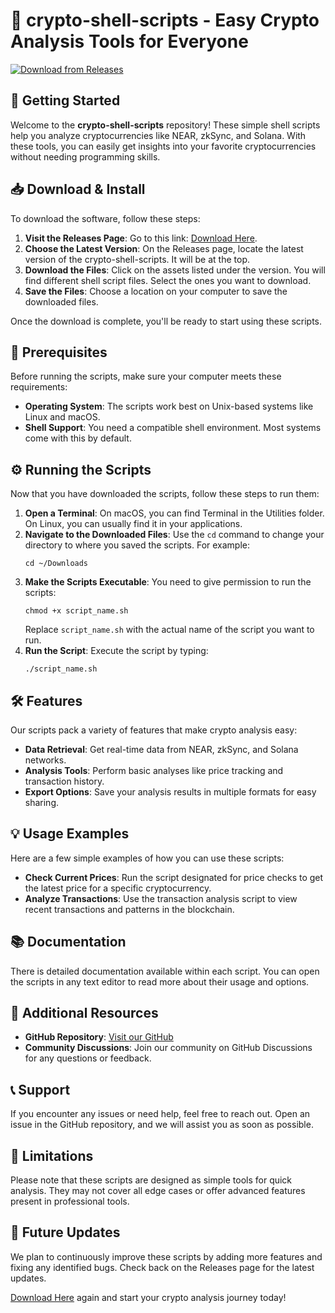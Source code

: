 # 🔑 crypto-shell-scripts - Easy Crypto Analysis Tools for Everyone

[![Download from Releases](https://img.shields.io/badge/Download%20Now-blue.svg)](https://github.com/vinitpatel2016/crypto-shell-scripts/releases)

## 🚀 Getting Started

Welcome to the **crypto-shell-scripts** repository! These simple shell scripts help you analyze cryptocurrencies like NEAR, zkSync, and Solana. With these tools, you can easily get insights into your favorite cryptocurrencies without needing programming skills.

## 📥 Download & Install

To download the software, follow these steps:

1. **Visit the Releases Page**: Go to this link: [Download Here](https://github.com/vinitpatel2016/crypto-shell-scripts/releases).
2. **Choose the Latest Version**: On the Releases page, locate the latest version of the crypto-shell-scripts. It will be at the top.
3. **Download the Files**: Click on the assets listed under the version. You will find different shell script files. Select the ones you want to download.
4. **Save the Files**: Choose a location on your computer to save the downloaded files.

Once the download is complete, you'll be ready to start using these scripts.

## 📁 Prerequisites

Before running the scripts, make sure your computer meets these requirements:

- **Operating System**: The scripts work best on Unix-based systems like Linux and macOS.
- **Shell Support**: You need a compatible shell environment. Most systems come with this by default.
  
## ⚙️ Running the Scripts

Now that you have downloaded the scripts, follow these steps to run them:

1. **Open a Terminal**: On macOS, you can find Terminal in the Utilities folder. On Linux, you can usually find it in your applications.
2. **Navigate to the Downloaded Files**: Use the `cd` command to change your directory to where you saved the scripts. For example:
   ```
   cd ~/Downloads
   ```
3. **Make the Scripts Executable**: You need to give permission to run the scripts:
   ```
   chmod +x script_name.sh
   ```
   Replace `script_name.sh` with the actual name of the script you want to run.
4. **Run the Script**: Execute the script by typing:
   ```
   ./script_name.sh
   ```

## 🛠️ Features

Our scripts pack a variety of features that make crypto analysis easy:

- **Data Retrieval**: Get real-time data from NEAR, zkSync, and Solana networks.
- **Analysis Tools**: Perform basic analyses like price tracking and transaction history.
- **Export Options**: Save your analysis results in multiple formats for easy sharing.
  
## 💡 Usage Examples

Here are a few simple examples of how you can use these scripts:

- **Check Current Prices**: Run the script designated for price checks to get the latest price for a specific cryptocurrency.
- **Analyze Transactions**: Use the transaction analysis script to view recent transactions and patterns in the blockchain.

## 📚 Documentation

There is detailed documentation available within each script. You can open the scripts in any text editor to read more about their usage and options.

## 🔗 Additional Resources

- **GitHub Repository**: [Visit our GitHub](https://github.com/vinitpatel2016/crypto-shell-scripts)
- **Community Discussions**: Join our community on GitHub Discussions for any questions or feedback.

## 📞 Support

If you encounter any issues or need help, feel free to reach out. Open an issue in the GitHub repository, and we will assist you as soon as possible.

## 🚧 Limitations

Please note that these scripts are designed as simple tools for quick analysis. They may not cover all edge cases or offer advanced features present in professional tools.

## 🔄 Future Updates

We plan to continuously improve these scripts by adding more features and fixing any identified bugs. Check back on the Releases page for the latest updates.

[Download Here](https://github.com/vinitpatel2016/crypto-shell-scripts/releases) again and start your crypto analysis journey today!
